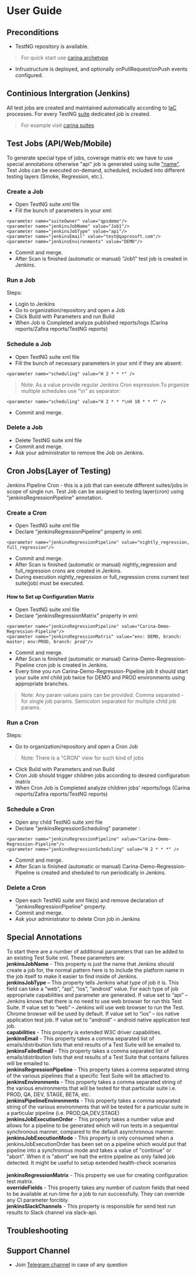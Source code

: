 # User Guide

## Preconditions

- TestNG repository is available. 
 > For quick start use [carina archetype](http://qaprosoft.github.io/carina/getting_started/) 
- Infrustructure is deployed, and optionally onPullRequest/onPush events configured.

## Continious Intergration (Jenkins)

All test jobs are created and maintained automatically according to [IaC](https://en.wikipedia.org/wiki/Infrastructure_as_code) processes. 
For every TestNG [suite](https://www.toolsqa.com/testng/testng-test-suite/) dedicated job is created.
> For example visit [carina suites](https://github.com/qaprosoft/carina-demo/tree/master/src/test/resources/testng_suites) 

## Test Jobs (API/Web/Mobile)

To generate special type of jobs, coverage matrix etc we have to use special annotations otherwise "api" job is generated using suite ["name"](https://github.com/qaprosoft/carina-demo/blob/14f7f7a7c426b1c6d86768abddf4c6467b32b016/src/test/resources/testng_suites/api.xml#L2). 
Test Jobs can be executed on-demand, scheduled, included into different testing layers (Smoke, Regression, etc.).

### Create a Job

* Open TestNG suite xml file
* Fill the bunch of parameters in your xml:
```
<parameter name="suiteOwner" value="qpsdemo"/>
<parameter name="jenkinsJobName" value="Job1"/>
<parameter name="jenkinsJobType" value="api"/>
<parameter name="jenkinsEmail" value="test@qaprosoft.com"/>
<parameter name="jenkinsEnvironments" value="DEMO"/> 
```
* Commit and merge.
* After Scan is finished (automatic or manual) "Job1" test job is created in Jenkins.

### Run a Job
Steps:

* Login to Jenkins
* Go to organization/repository and open a Job
* Click Build with Parameters and run Build 
* When Job is Completed analyze published reports/logs (Carina reports/Zafira reports/TestNG reports)

### Schedule a Job
* Open TestNG suite xml file
* Fill the bunch of necessary parameters in your xml if they are absent:
```
<parameter name="scheduling" value="H 2 * * *" /> 
```
> Note: As a value provide regular Jenkins Cron expression.To prganize multiple schedules use "\n" as separator:
```
<parameter name="scheduling" value="H 2 * * *\nH 10 * * *" /> 
```
* Commit and merge.

### Delete a Job

* Delete TestNG suite xml file
* Commit and merge.
* Ask your administrator to remove the Job on Jenkins.

## Cron Jobs(Layer of Testing)
Jenkins Pipeline Cron - this is a job that can execute different suites/jobs in scope of single run. Test Job can be assigned to testing layer(cron) using "jenkinsRegressionPipeline" annotation.

### Create a Cron
* Open TestNG suite xml file
* Declare "jenkinsRegressionPipeline" property in xml:
```
<parameter name="jenkinsRegressionPipeline" value="nightly_regression, full_regression"/>
```
* Commit and merge.
* After Scan is finished (automatic or manual) nightly_regression and full_regression crons are created in Jenkins.
* During execution nightly_regression or full_regression crons current test suite(job) must be executed.

#### How to Set up Configuration Matrix
* Open TestNG suite xml file 
* Declare "jenkinsRegressionMatrix" property in xml:
```
<parameter name="jenkinsRegressionPipeline" value="Carina-Demo-Regression-Pipeline"/>
<parameter name="jenkinsRegressionMatrix" value="env: DEMO, branch: master; env:PROD, branch: prod"/>
```
* Commit and merge.
* After Scan is finished (automatic or manual) Carina-Demo-Regression-Pipeline cron job is created in Jenkins.
* Every time you run Carina-Demo-Regression-Pipeline job it should start your suite xml child job twice for DEMO and PROD environments using appropriate branches.
> Note: Any param values pairs can be provided. Comma separated - for single job params. Semicolon separated for multiple child job params.

### Run a Cron
Steps:

* Go to organization/repository and open a Cron Job
> Note: There is a "CRON" view for such kind of jobs
* Click Build with Parameters and run Build 
* Cron Job should trigger children jobs according to desired configuration matrix
* When Cron Job is Completed analyze children jobs' reports/logs (Carina reports/Zafira reports/TestNG reports)

### Schedule a Cron
* Open any child TestNG suite xml file 
* Declare "jenkinsRegressionScheduling" parameter :
```
<parameter name="jenkinsRegressionPipeline" value="Carina-Demo-Regression-Pipeline"/>
<parameter name="jenkinsRegressionScheduling" value="H 2 * * *" /> 
```
* Commit and merge.
* After Scan is finished (automatic or manual) Carina-Demo-Regression-Pipeline is created and sheduled to run periodically in Jenkins.

### Delete a Cron

* Open each TestNG suite xml file(s) and remove declaration of "jenkinsRegressionPipeline" property.
* Commit and merge.
* Ask your administrator to delete Cron job in Jenkins

## Special Annotations

To start there are a number of additional parameters that can be added to an existing Test Suite xml.
These parameters are: 
</br>
<b>jenkinsJobName</b> - This property is just the name that Jenkins should create a job for, the normal pattern here is to include the platform name in the job itself to make it easier to find inside of Jenkins. 
</br>
<b>jenkinsJobType</b> – This property tells Jenkins what type of job it is. This field can take a “web”, “api”, “ios”, “android” value. For each type of job appropriate capabilities and parameter are generated.
If value set to “api” – Jenkins knows that there is no need to use web browser for run this Test Suite.
If value set to “web” – Jenkins will use web browser to run the Test. Chrome browser will be used by default.
If value set to “ios” – ios native application test job.
If value set to “android” – android native application test job.
</br>
<b>capabilities</b> - This property is extended W3C driver capabilities.
</br>
<b> jenkinsEmail</b> - This property takes a comma separated list of emails/distribution lists that end results of a Test Suite will be emailed to. 
</br>
<b>jenkinsFailedEmail</b> - This property takes a comma separated list of emails/distribution lists that end results of a Test Suite that contains failures will be emailed to. 
</br>
<b>jenkinsRegressionPipeline</b> - This property takes a comma separated string of the various pipelines that a specific Test Suite will be attached to. 
</br>
<b>jenkinsEnvironments</b> - This property takes a comma separated string of the various environments that will be tested for that particular suite i.e. PROD, QA, DEV, STAGE, BETA, etc. 
</br>
<b>jenkinsPipelineEnvironments</b> - This property takes a comma separated string of the various environments that will be tested for a particular suite in a particular pipeline (i.e. PROD,QA,DEV,STAGE) 
</br>
<b>jenkinsJobExecutionOrder</b> - This property takes a number value and allows for a pipeline to be generated which will run tests in a sequential synchronous manner, compared to the default asynchronous manner. 
</br>
<b>jenkinsJobExecutionMode</b> - This property is only consumed when a jenkinsJobExecutionOrder has been set on a pipeline which would put that pipeline into a synchronous mode and takes a value of "continue" or "abort". 
When it is "abort" we halt the entire pipeline as only failed job detected. It might be useful to setup extended health-check scenarios  
</br>
<b>jenkinsRegressionMatrix</b> - This property we use for creating configuration test matrix. 
</br>
<b>overrideFields</b> - This property takes any number of custom fields that need to be available at run-time for a job to run successfully. They can override any CI parameter forcibly.
</br>
<b>jenkinsSlackChannels</b> - This property is responsible for send test run results to Slack channel via slack-api.
</br>

## Troubleshooting

## Support Channel

* Join [Telegram channel](https://t.me/qps_infra) in case of any question
